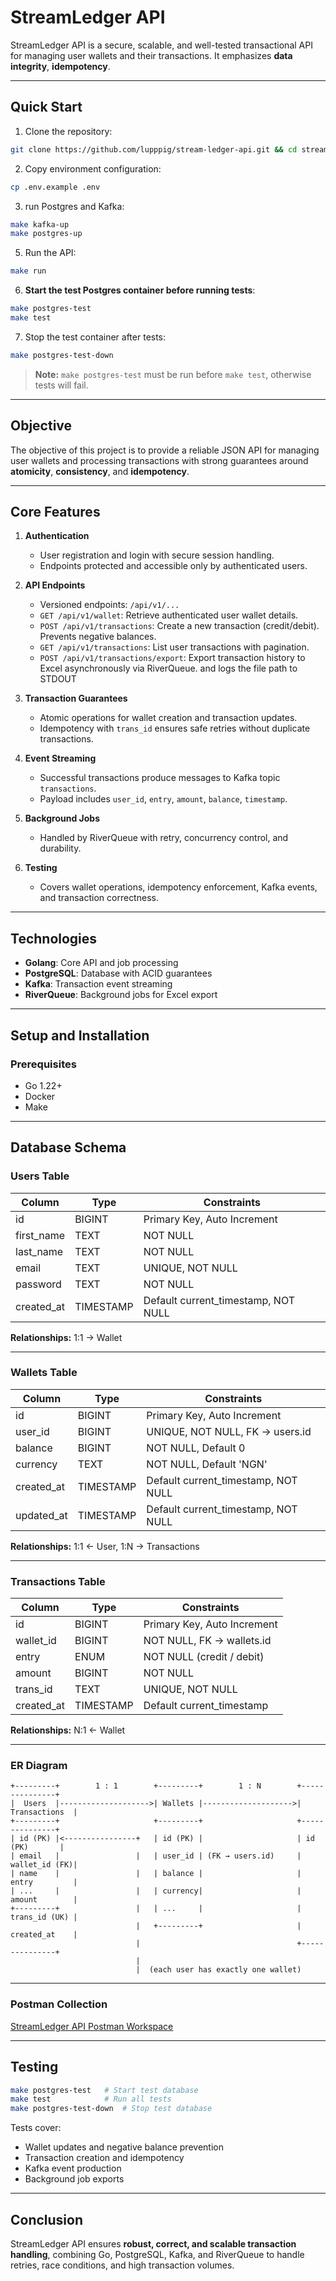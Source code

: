# StreamLedger API

StreamLedger API is a secure, scalable, and well-tested transactional API for managing user wallets and their transactions. It emphasizes **data integrity**, **idempotency**.

---

## Quick Start

1. Clone the repository:

```bash
git clone https://github.com/lupppig/stream-ledger-api.git && cd stream-ledger-api
```

2. Copy environment configuration:

```bash
cp .env.example .env
```

3. run Postgres and Kafka:

```bash
make kafka-up
make postgres-up
```

5. Run the API:

```bash
make run
```

6. **Start the test Postgres container before running tests**:

```bash
make postgres-test
make test
```

7. Stop the test container after tests:

```bash
make postgres-test-down
```

> **Note:** `make postgres-test` must be run before `make test`, otherwise tests will fail.

---

## Objective

The objective of this project is to provide a reliable JSON API for managing user wallets and processing transactions with strong guarantees around **atomicity**, **consistency**, and **idempotency**.

---

## Core Features

1. **Authentication**

   * User registration and login with secure session handling.
   * Endpoints protected and accessible only by authenticated users.

2. **API Endpoints**

   * Versioned endpoints: `/api/v1/...`
   * `GET /api/v1/wallet`: Retrieve authenticated user wallet details.
   * `POST /api/v1/transactions`: Create a new transaction (credit/debit). Prevents negative balances.
   * `GET /api/v1/transactions`: List user transactions with pagination.
   * `POST /api/v1/transactions/export`: Export transaction history to Excel asynchronously via RiverQueue. and logs the file path to STDOUT

3. **Transaction Guarantees**

   * Atomic operations for wallet creation and transaction updates.
   * Idempotency with `trans_id` ensures safe retries without duplicate transactions.

4. **Event Streaming**

   * Successful transactions produce messages to Kafka topic `transactions`.
   * Payload includes `user_id`, `entry`, `amount`, `balance`, `timestamp`.

5. **Background Jobs**

   * Handled by RiverQueue with retry, concurrency control, and durability.

6. **Testing**

   * Covers wallet operations, idempotency enforcement, Kafka events, and transaction correctness.

---

## Technologies

* **Golang**: Core API and job processing
* **PostgreSQL**: Database with ACID guarantees
* **Kafka**: Transaction event streaming
* **RiverQueue**: Background jobs for Excel export

---

## Setup and Installation

### Prerequisites

* Go 1.22+
* Docker
* Make

---

## Database Schema

### Users Table

| Column     | Type      | Constraints                         |
| ---------- | --------- | ----------------------------------- |
| id         | BIGINT    | Primary Key, Auto Increment         |
| first_name | TEXT      | NOT NULL                            |
| last_name  | TEXT      | NOT NULL                            |
| email      | TEXT      | UNIQUE, NOT NULL                    |
| password   | TEXT      | NOT NULL                            |
| created_at | TIMESTAMP | Default current_timestamp, NOT NULL |

**Relationships:** 1:1 → Wallet

---

### Wallets Table

| Column     | Type      | Constraints                         |
| ---------- | --------- | ----------------------------------- |
| id         | BIGINT    | Primary Key, Auto Increment         |
| user_id    | BIGINT    | UNIQUE, NOT NULL, FK → users.id     |
| balance    | BIGINT    | NOT NULL, Default 0                 |
| currency   | TEXT      | NOT NULL, Default 'NGN'             |
| created_at | TIMESTAMP | Default current_timestamp, NOT NULL |
| updated_at | TIMESTAMP | Default current_timestamp, NOT NULL |

**Relationships:** 1:1 ← User, 1:N → Transactions

---

### Transactions Table

| Column     | Type      | Constraints                 |
| ---------- | --------- | --------------------------- |
| id         | BIGINT    | Primary Key, Auto Increment |
| wallet_id  | BIGINT    | NOT NULL, FK → wallets.id   |
| entry      | ENUM      | NOT NULL (credit / debit)   |
| amount     | BIGINT    | NOT NULL                    |
| trans_id   | TEXT      | UNIQUE, NOT NULL            |
| created_at | TIMESTAMP | Default current_timestamp   |

**Relationships:** N:1 ← Wallet

---

### ER Diagram

```
+---------+        1 : 1        +---------+        1 : N        +---------------+
|  Users  |-------------------->| Wallets |-------------------->| Transactions  |
+---------+                     +---------+                     +---------------+
| id (PK) |<----------------+   | id (PK) |                     | id (PK)       |
| email   |                 |   | user_id | (FK → users.id)     | wallet_id (FK)|
| name    |                 |   | balance |                     | entry         |
| ...     |                 |   | currency|                     | amount        |
+---------+                 |   | ...     |                     | trans_id (UK) |
                            |   +---------+                     | created_at    |
                            |                                   +---------------+
                            |
                            |  (each user has exactly one wallet)
```

---

### Postman Collection

[StreamLedger API Postman Workspace](https://www.postman.com/movie4-7051/workspace/shop-lyft/collection/29589431-d1cf921e-98fc-437b-82b4-8d7e02571732?action=share&creator=29589431)

---

## Testing

```bash
make postgres-test   # Start test database
make test            # Run all tests
make postgres-test-down  # Stop test database
```

Tests cover:

* Wallet updates and negative balance prevention
* Transaction creation and idempotency
* Kafka event production
* Background job exports

---

## Conclusion

StreamLedger API ensures **robust, correct, and scalable transaction handling**, combining Go, PostgreSQL, Kafka, and RiverQueue to handle retries, race conditions, and high transaction volumes.

